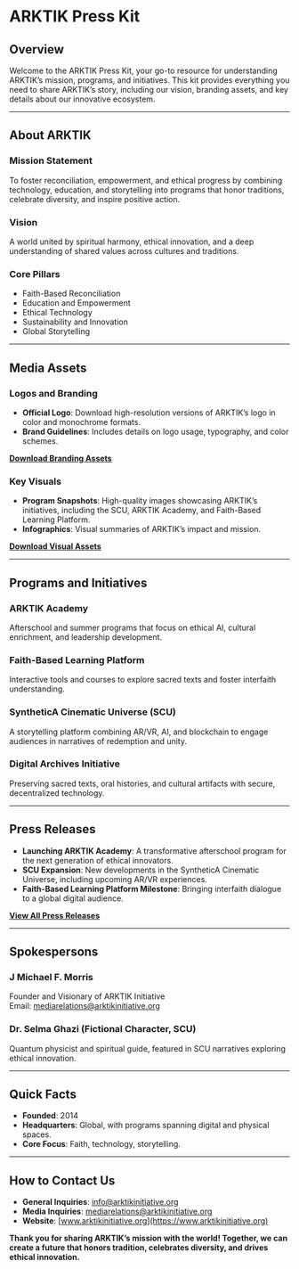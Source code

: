 # **ARKTIK Press Kit**

## **Overview**

Welcome to the ARKTIK Press Kit, your go-to resource for understanding ARKTIK’s mission, programs, and initiatives. This kit provides everything you need to share ARKTIK’s story, including our vision, branding assets, and key details about our innovative ecosystem.

---

## **About ARKTIK**

### **Mission Statement**
To foster reconciliation, empowerment, and ethical progress by combining technology, education, and storytelling into programs that honor traditions, celebrate diversity, and inspire positive action.

### **Vision**
A world united by spiritual harmony, ethical innovation, and a deep understanding of shared values across cultures and traditions.

### **Core Pillars**
- Faith-Based Reconciliation
- Education and Empowerment
- Ethical Technology
- Sustainability and Innovation
- Global Storytelling

---

## **Media Assets**

### **Logos and Branding**
- **Official Logo**: Download high-resolution versions of ARKTIK’s logo in color and monochrome formats.
- **Brand Guidelines**: Includes details on logo usage, typography, and color schemes.

**[Download Branding Assets](https://www.arktikinitiative.org/media/branding)**

### **Key Visuals**
- **Program Snapshots**: High-quality images showcasing ARKTIK’s initiatives, including the SCU, ARKTIK Academy, and Faith-Based Learning Platform.
- **Infographics**: Visual summaries of ARKTIK’s impact and mission.

**[Download Visual Assets](https://www.arktikinitiative.org/media/assets)**

---

## **Programs and Initiatives**

### **ARKTIK Academy**
Afterschool and summer programs that focus on ethical AI, cultural enrichment, and leadership development.

### **Faith-Based Learning Platform**
Interactive tools and courses to explore sacred texts and foster interfaith understanding.

### **SyntheticA Cinematic Universe (SCU)**
A storytelling platform combining AR/VR, AI, and blockchain to engage audiences in narratives of redemption and unity.

### **Digital Archives Initiative**
Preserving sacred texts, oral histories, and cultural artifacts with secure, decentralized technology.

---

## **Press Releases**

- **Launching ARKTIK Academy**: A transformative afterschool program for the next generation of ethical innovators.
- **SCU Expansion**: New developments in the SyntheticA Cinematic Universe, including upcoming AR/VR experiences.
- **Faith-Based Learning Platform Milestone**: Bringing interfaith dialogue to a global digital audience.

**[View All Press Releases](https://www.arktikinitiative.org/media/press)**

---

## **Spokespersons**

### **J Michael F. Morris**
Founder and Visionary of ARKTIK Initiative  
Email: [mediarelations@arktikinitiative.org](mailto:mediarelations@arktikinitiative.org)

### **Dr. Selma Ghazi (Fictional Character, SCU)**
Quantum physicist and spiritual guide, featured in SCU narratives exploring ethical innovation.

---

## **Quick Facts**

- **Founded**: 2014  
- **Headquarters**: Global, with programs spanning digital and physical spaces.  
- **Core Focus**: Faith, technology, storytelling.  

---

## **How to Contact Us**

- **General Inquiries**: [info@arktikinitiative.org](mailto:info@arktikinitiative.org)  
- **Media Inquiries**: [mediarelations@arktikinitiative.org](mailto:mediarelations@arktikinitiative.org)  
- **Website**: [www.arktikinitiative.org](https://www.arktikinitiative.org)  

**Thank you for sharing ARKTIK’s mission with the world! Together, we can create a future that honors tradition, celebrates diversity, and drives ethical innovation.**
